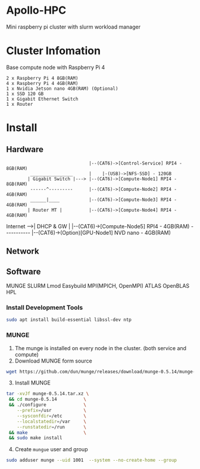 # Apollo-HPC
 Mini raspberry pi cluster with slurm workload manager

# Cluster Infomation
 Base compute node with Raspberry Pi 4
 ```
2 x Raspberry Pi 4 8GB(RAM)
4 x Raspberry Pi 4 4GB(RAM)
1 x Nvidia Jetson nano 4GB(RAM) (Optional)
1 x SSD 120 GB
1 x Gigabit Ethernet Switch
1 x Router
```
# Install
## Hardware

                                   |--(CAT6)->[Control-Service] RPI4 - 8GB(RAM)
             ________________      |    |-(USB)->[NFS-SSD] - 120GB
            | Gigabit Switch |---> |--(CAT6)->[Compute-Node1] RPI4 - 8GB(RAM)
             ------^---------      |--(CAT6)->[Compute-Node2] RPI4 - 4GB(RAM)
             ______|____           |--(CAT6)->[Compute-Node3] RPI4 - 4GB(RAM)
            | Router MT |          |--(CAT6)->[Compute-Node4] RPI4 - 4GB(RAM)
Internet -->| DHCP & GW |          |--(CAT6)->[Compute-Node5] RPI4 - 4GB(RAM)
             -----------           |--(CAT6)->(Option)[GPU-Node1] NVD nano -  4GB(RAM)

## Network 
## Software
MUNGE
SLURM
Lmod
Easybuild
MPI(MPICH, OpenMPI)
ATLAS
OpenBLAS
HPL

### Install Development Tools
```bash
sudo apt install build-essential libssl-dev ntp
```
### MUNGE
 1. The munge is installed on every node in the cluster. (both service and compute)
 2. Download MUNGE form source
 ```bash
 wget https://github.com/dun/munge/releases/download/munge-0.5.14/munge-0.5.14.tar.xz
 ```
 3. Install MUNGE
 ```bash
 tar -xvJf munge-0.5.14.tar.xz \
  && cd munge-0.5.14          \
  && ./configure              \
     --prefix=/usr            \
     --sysconfdir=/etc        \
     --localstatedir=/var     \
     --runstatedir=/run       \
  && make                     \
  && sudo make install
 ```
 4. Create `mungue` user and group
 ```bash
 sudo adduser munge --uid 1001  --system --no-create-home --group
 ```